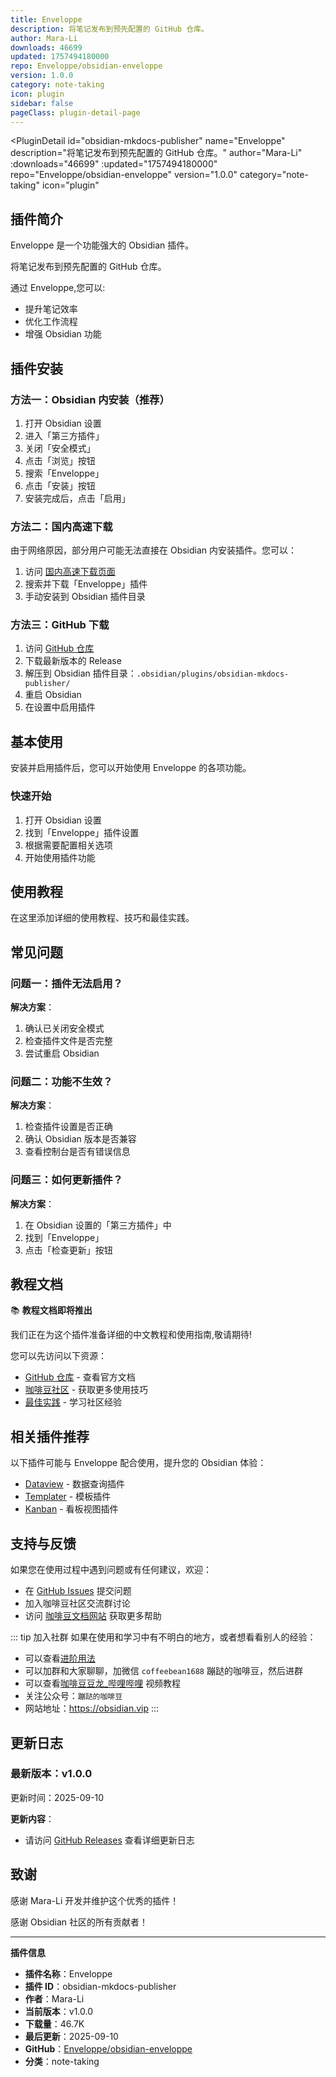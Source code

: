 ```yaml
---
title: Enveloppe
description: 将笔记发布到预先配置的 GitHub 仓库。
author: Mara-Li
downloads: 46699
updated: 1757494180000
repo: Enveloppe/obsidian-enveloppe
version: 1.0.0
category: note-taking
icon: plugin
sidebar: false
pageClass: plugin-detail-page
---
```


<PluginDetail
  id="obsidian-mkdocs-publisher"
  name="Enveloppe"
  description="将笔记发布到预先配置的 GitHub 仓库。"
  author="Mara-Li"
  :downloads="46699"
  :updated="1757494180000"
  repo="Enveloppe/obsidian-enveloppe"
  version="1.0.0"
  category="note-taking"
  icon="plugin"
>

<!-- AUTO_GENERATED_START -->
## 插件简介

Enveloppe 是一个功能强大的 Obsidian 插件。

将笔记发布到预先配置的 GitHub 仓库。

通过 Enveloppe,您可以:

- 提升笔记效率
- 优化工作流程
- 增强 Obsidian 功能

<!-- AUTO_GENERATED_END -->

<!-- AUTO_GENERATED_START -->
## 插件安装

### 方法一：Obsidian 内安装（推荐）

1. 打开 Obsidian 设置
2. 进入「第三方插件」
3. 关闭「安全模式」
4. 点击「浏览」按钮
5. 搜索「Enveloppe」
6. 点击「安装」按钮
7. 安装完成后，点击「启用」

### 方法二：国内高速下载

由于网络原因，部分用户可能无法直接在 Obsidian 内安装插件。您可以：

1. 访问 [国内高速下载页面](/zh/documentation/obsidian-plugins-download.html)
2. 搜索并下载「Enveloppe」插件
3. 手动安装到 Obsidian 插件目录

### 方法三：GitHub 下载

1. 访问 [GitHub 仓库](https://github.com/Enveloppe/obsidian-enveloppe)
2. 下载最新版本的 Release
3. 解压到 Obsidian 插件目录：`.obsidian/plugins/obsidian-mkdocs-publisher/`
4. 重启 Obsidian
5. 在设置中启用插件

## 基本使用

安装并启用插件后，您可以开始使用 Enveloppe 的各项功能。

### 快速开始

1. 打开 Obsidian 设置
2. 找到「Enveloppe」插件设置
3. 根据需要配置相关选项
4. 开始使用插件功能

<!-- AUTO_GENERATED_END -->

<!-- CUSTOM_CONTENT_START:tutorial -->
## 使用教程

在这里添加详细的使用教程、技巧和最佳实践。

<!-- CUSTOM_CONTENT_END:tutorial -->

<!-- SHARED_CONTENT_START -->
## 常见问题

### 问题一：插件无法启用？

**解决方案**：
1. 确认已关闭安全模式
2. 检查插件文件是否完整
3. 尝试重启 Obsidian

### 问题二：功能不生效？

**解决方案**：
1. 检查插件设置是否正确
2. 确认 Obsidian 版本是否兼容
3. 查看控制台是否有错误信息

### 问题三：如何更新插件？

**解决方案**：
1. 在 Obsidian 设置的「第三方插件」中
2. 找到「Enveloppe」
3. 点击「检查更新」按钮

## 教程文档

📚 **教程文档即将推出**

我们正在为这个插件准备详细的中文教程和使用指南,敬请期待!

您可以先访问以下资源：
- [GitHub 仓库](https://github.com/Enveloppe/obsidian-enveloppe) - 查看官方文档
- [咖啡豆社区](/zh/bases/) - 获取更多使用技巧
- [最佳实践](/zh/best-practices/) - 学习社区经验

## 相关插件推荐

以下插件可能与 Enveloppe 配合使用，提升您的 Obsidian 体验：

- [Dataview](/zh/plugins/dataview.html) - 数据查询插件
- [Templater](/zh/plugins/templater-obsidian.html) - 模板插件
- [Kanban](/zh/plugins/obsidian-kanban.html) - 看板视图插件

## 支持与反馈

如果您在使用过程中遇到问题或有任何建议，欢迎：

- 在 [GitHub Issues](https://github.com/Enveloppe/obsidian-enveloppe/issues) 提交问题
- 加入咖啡豆社区交流群讨论
- 访问 [咖啡豆文档网站](https://obsidian.vip) 获取更多帮助

::: tip 加入社群
如果在使用和学习中有不明白的地方，或者想看看别人的经验：
- 可以查看[进阶用法](/zh/advanced)
- 可以加群和大家聊聊，加微信 `coffeebean1688` 蹦跶的咖啡豆，然后进群
- 可以查看[咖啡豆豆龙_哔哩哔哩](https://space.bilibili.com/618777356) 视频教程
- 关注公众号：`蹦跶的咖啡豆`
- 网站地址：https://obsidian.vip
:::
<!-- SHARED_CONTENT_END -->

<!-- AUTO_GENERATED_START -->
## 更新日志

### 最新版本：v1.0.0

更新时间：2025-09-10

**更新内容**：
- 请访问 [GitHub Releases](https://github.com/Enveloppe/obsidian-enveloppe/releases) 查看详细更新日志

## 致谢

感谢 Mara-Li 开发并维护这个优秀的插件！

感谢 Obsidian 社区的所有贡献者！

---

**插件信息**
- **插件名称**：Enveloppe
- **插件 ID**：obsidian-mkdocs-publisher
- **作者**：Mara-Li
- **当前版本**：v1.0.0
- **下载量**：46.7K
- **最后更新**：2025-09-10
- **GitHub**：[Enveloppe/obsidian-enveloppe](https://github.com/Enveloppe/obsidian-enveloppe)
- **分类**：note-taking
<!-- AUTO_GENERATED_END -->

</PluginDetail>

